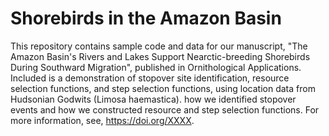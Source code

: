 # Shorebirds in the Amazon Basin

This repository contains sample code and data for our manuscript, "The Amazon Basin's Rivers and Lakes Support Nearctic-breeding Shorebirds During Southward Migration", published in Ornithological Applications. Included is a demonstration of stopover site identification, resource selection functions, and step selection functions, using location data from Hudsonian Godwits (Limosa haemastica). how we identified stopover events and how we constructed resource and step selection functions. For more information, see, https://doi.org/XXXX.
